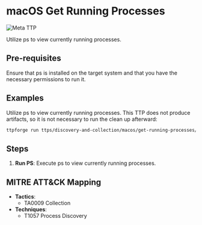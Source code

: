 # macOS Get Running Processes

![Meta TTP](https://img.shields.io/badge/Meta_TTP-blue)

Utilize ps to view currently running processes.

## Pre-requisites

Ensure that ps is installed on the target system and that you have the necessary
permissions to run it.

## Examples

Utilize ps to view currently running processes. This TTP does not produce
artifacts, so it is not necessary to run the clean up afterward:

```bash
ttpforge run ttps/discovery-and-collection/macos/get-running-processes/get-running-processes.yaml
```

## Steps

1. **Run PS**: Execute ps to view currently running processes.

## MITRE ATT&CK Mapping

- **Tactics**:
  - TA0009 Collection
- **Techniques**:
  - T1057 Process Discovery
